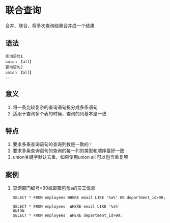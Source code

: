 # 联合查询

合并、联合，将多次查询结果合并成一个结果

## 语法

```mysql
查询语句1
union 【all】
查询语句2
union 【all】
...
```

## 意义

1. 将一条比较复杂的查询语句拆分成多条语句
2. 适用于查询多个表的时候，查询的列基本是一致

## 特点

1. 要求多条查询语句的查询列数是一致的！
2. 要求多条查询语句的查询的每一列的类型和顺序最好一致
3. union关键字默认去重，如果使用union all 可以包含重复项

## 案例

1. 查询部门编号>90或邮箱包含a的员工信息

   ``` mysql
   SELECT * FROM employees WHERE email LIKE '%a%' OR department_id>90;
   ```

   ``` mysql
   SELECT * FROM employees  WHERE email LIKE '%a%'
   UNION
   SELECT * FROM employees  WHERE department_id>90;
   ```